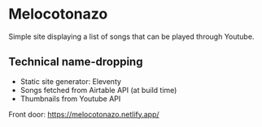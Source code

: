 # Melocotonazo

Simple site displaying a list of songs that can be played through Youtube.

## Technical name-dropping

- Static site generator: Eleventy
- Songs fetched from Airtable API (at build time)
- Thumbnails from Youtube API

Front door: https://melocotonazo.netlify.app/
